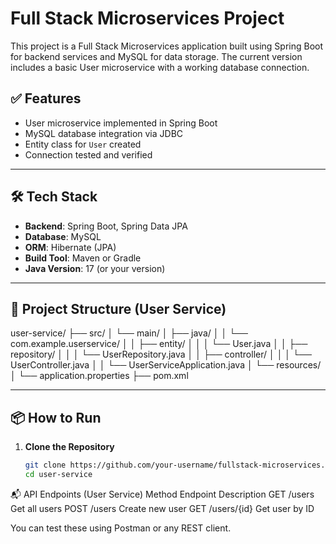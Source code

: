 # Full Stack Microservices Project

This project is a Full Stack Microservices application built using Spring Boot for backend services and MySQL for data storage. The current version includes a basic User microservice with a working database connection.

## ✅ Features

- User microservice implemented in Spring Boot
- MySQL database integration via JDBC
- Entity class for `User` created
- Connection tested and verified

---

## 🛠️ Tech Stack

- **Backend**: Spring Boot, Spring Data JPA
- **Database**: MySQL
- **ORM**: Hibernate (JPA)
- **Build Tool**: Maven or Gradle
- **Java Version**: 17 (or your version)

---

## 📁 Project Structure (User Service)

user-service/
├── src/
│ └── main/
│ ├── java/
│ │ └── com.example.userservice/
│ │ ├── entity/
│ │ │ └── User.java
│ │ ├── repository/
│ │ │ └── UserRepository.java
│ │ ├── controller/
│ │ │ └── UserController.java
│ │ └── UserServiceApplication.java
│ └── resources/
│ └── application.properties
├── pom.xml




---

## 📦 How to Run

1. **Clone the Repository**

   ```bash
   git clone https://github.com/your-username/fullstack-microservices.git
   cd user-service
   
   
📬 API Endpoints (User Service)
Method	Endpoint	Description
GET	    /users	    Get all users
POST	/users	    Create new user
GET	    /users/{id}	Get user by ID

You can test these using Postman or any REST client.
